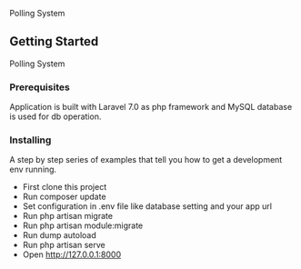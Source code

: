 Polling System
## Getting Started

Polling System

### Prerequisites

Application is built with Laravel 7.0 as php framework and MySQL database is used for db operation.

### Installing

A step by step series of examples that tell you how to get a development env running.
- First clone this project
- Run composer update
- Set configuration in .env file like database setting and your app url
- Run php artisan migrate
- Run php artisan module:migrate
- Run dump autoload
- Run php artisan serve
- Open http://127.0.0.1:8000